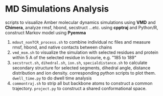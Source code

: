 # MD Simulations Analysis 
scripts to visualize Amber molecular dynamics simulations using **VMD** and **Chimera**, analyze rmsf, hbond, secstruct ...etc. using **cpptraj** and Python/R, construct Markov model using **Pyemma**
1. `mdout_nonTCR_process.sh` to combine individual nc files and measure rmsf, hbond, and native contacts between chains
2. `vmd_msm.sh` to visualize the simulation with selected residues and protein within 5 A of the selected residue in licourie, e.g. "185 to 189"
3. `secstruct.sh`, `dihedral.sh`, `ion.sh`, `specialdistance.sh` to calculate secondary structure for selected segments, dihedral angle, distance distribution and ion density. corresponding python scripts to plot them. `dwell_time.py` to do dwell time analysis
4. `commontraj.sh` to strip all but backbone atoms to construct a common trajectory. `project.py` to construct a shared conformational space. 
